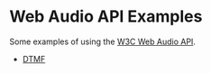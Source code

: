Web Audio API Examples
======================

Some examples of using the [W3C Web Audio API](https://dvcs.w3.org/hg/audio/raw-file/tip/webaudio/specification.html).

* [DTMF](http://antoinet.github.io/webaudio/dtmf.html)
